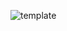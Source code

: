 ![template](https://raw.githubusercontent.com/ShriIraCatalog/resources-two/refs/heads/master/2025/04/20/20250420170639.png)
